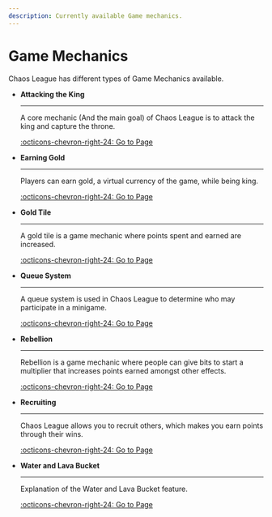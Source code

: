```yaml
---
description: Currently available Game mechanics.
---
```


# Game Mechanics

Chaos League has different types of Game Mechanics available.

<div class="grid cards" markdown>

-   **Attacking the King**
    
    ----
    
    A core mechanic (And the main goal) of Chaos League is to attack the king and capture the throne.
    
    [:octicons-chevron-right-24: Go to Page](attacking-the-king.md)

-   **Earning Gold**
    
    ----
    
    Players can earn gold, a virtual currency of the game, while being king.
    
    [:octicons-chevron-right-24: Go to Page](earning-gold.md)

-   **Gold Tile**
    
    ----
    
    A gold tile is a game mechanic where points spent and earned are increased.
    
    [:octicons-chevron-right-24: Go to Page](gold-tile.md)

-   **Queue System**
    
    ----
    
    A queue system is used in Chaos League to determine who may participate in a minigame.
    
    [:octicons-chevron-right-24: Go to Page](queue-system.md)

-   **Rebellion**
    
    ----
    
    Rebellion is a game mechanic where people can give bits to start a multiplier that increases points earned amongst other effects.
    
    [:octicons-chevron-right-24: Go to Page](rebellion.md)

-   **Recruiting**
    
    ----
    
    Chaos League allows you to recruit others, which makes you earn points through their wins.
    
    [:octicons-chevron-right-24: Go to Page](recruiting.md)

-   **Water and Lava Bucket**
    
    ----
    
    Explanation of the Water and Lava Bucket feature.
    
    [:octicons-chevron-right-24: Go to Page](water-and-lava-bucket.md)

</div>
